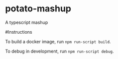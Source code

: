 # potato-mashup
A typescript mashup

#Instructions

To build a docker image, run `npm run-script build`.

To debug in development, run `npm run-script debug`.
